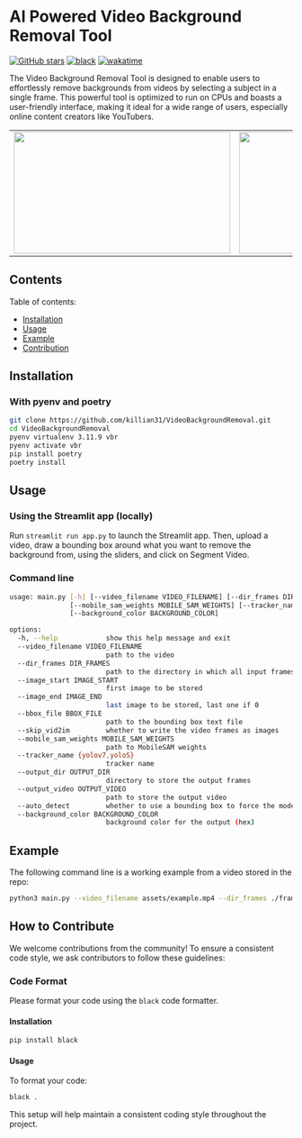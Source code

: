# AI Powered Video Background Removal Tool

[![GitHub stars](https://img.shields.io/github/stars/killian31/VideoBackgroundRemoval.svg)](https://github.com/killian31/VideoBackgroundRemoval/stargazers)
[![black](https://github.com/killian31/VideoBackgroundRemoval/actions/workflows/github-actions-black-formatting.yml/badge.svg)](https://github.com/killian31/VideoBackgroundRemoval/actions/workflows/github-actions-black-formatting.yml)
[![wakatime](https://wakatime.com/badge/github/killian31/VideoBackgroundRemoval.svg)](https://wakatime.com/badge/github/killian31/VideoBackgroundRemoval)

The Video Background Removal Tool is designed to enable users to effortlessly remove backgrounds from videos by selecting a subject in a single frame. This powerful tool is optimized to run on CPUs and boasts a user-friendly interface, making it ideal for a wide range of users, especially online content creators like YouTubers.

<p align="center">
  <table>
    <tr>
      <td>
        <img src="assets/example.gif" width="385" height="216" />
      </td>
      <td>
        <img src="assets/output_example.gif" width="385" height="216" />
      </td>
    </tr>
  </table>
</p>

## Contents

Table of contents:

- [Installation](#installation)
- [Usage](#usage)
- [Example](#example)
- [Contribution](#how-to-contribute)

## Installation

### With pyenv and poetry

```bash
git clone https://github.com/killian31/VideoBackgroundRemoval.git
cd VideoBackgroundRemoval
pyenv virtualenv 3.11.9 vbr
pyenv activate vbr
pip install poetry
poetry install
```

## Usage

### Using the Streamlit app (locally)

Run `streamlit run app.py` to launch the Streamlit app. Then, upload a video, draw a
bounding box around what you want to remove the background from, using the sliders,
and click on Segment Video.

### Command line

```bash
usage: main.py [-h] [--video_filename VIDEO_FILENAME] [--dir_frames DIR_FRAMES] [--image_start IMAGE_START] [--image_end IMAGE_END] [--bbox_file BBOX_FILE] [--skip_vid2im]
               [--mobile_sam_weights MOBILE_SAM_WEIGHTS] [--tracker_name {yolov7,yoloS}] [--output_dir OUTPUT_DIR] [--output_video OUTPUT_VIDEO] [--auto_detect]
               [--background_color BACKGROUND_COLOR]

options:
  -h, --help            show this help message and exit
  --video_filename VIDEO_FILENAME
                        path to the video
  --dir_frames DIR_FRAMES
                        path to the directory in which all input frames will be stored
  --image_start IMAGE_START
                        first image to be stored
  --image_end IMAGE_END
                        last image to be stored, last one if 0
  --bbox_file BBOX_FILE
                        path to the bounding box text file
  --skip_vid2im         whether to write the video frames as images
  --mobile_sam_weights MOBILE_SAM_WEIGHTS
                        path to MobileSAM weights
  --tracker_name {yolov7,yoloS}
                        tracker name
  --output_dir OUTPUT_DIR
                        directory to store the output frames
  --output_video OUTPUT_VIDEO
                        path to store the output video
  --auto_detect         whether to use a bounding box to force the model to segment the object
  --background_color BACKGROUND_COLOR
                        background color for the output (hex)
```

## Example

The following command line is a working example from a video stored in the repo:

```bash
python3 main.py --video_filename assets/example.mp4 --dir_frames ./frames --bbox_file bbox.txt --mobile_sam_weights models/mobile_sam.pt --output_dir output_frames --output_video output.mp4
```

## How to Contribute

We welcome contributions from the community! To ensure a consistent code style, we ask contributors to follow these guidelines:

### Code Format

Please format your code using the `black` code formatter.

#### Installation

```bash
pip install black
```

#### Usage

To format your code:

```bash
black .
```

This setup will help maintain a consistent coding style throughout the project.
